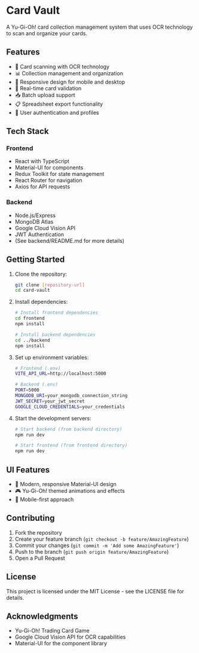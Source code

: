 # Card Vault

A Yu-Gi-Oh! card collection management system that uses OCR technology to scan and organize your cards.

## Features

- 📸 Card scanning with OCR technology
- 📊 Collection management and organization
- 📱 Responsive design for mobile and desktop
- 🔄 Real-time card validation
- 📥 Batch upload support
- 📋 Spreadsheet export functionality
- 👤 User authentication and profiles

## Tech Stack

### Frontend

- React with TypeScript
- Material-UI for components
- Redux Toolkit for state management
- React Router for navigation
- Axios for API requests

### Backend

- Node.js/Express
- MongoDB Atlas
- Google Cloud Vision API
- JWT Authentication
- (See backend/README.md for more details)

## Getting Started

1. Clone the repository:

   ```bash
   git clone [repository-url]
   cd card-vault
   ```

2. Install dependencies:

   ```bash
   # Install frontend dependencies
   cd frontend
   npm install

   # Install backend dependencies
   cd ../backend
   npm install
   ```

3. Set up environment variables:

   ```bash
   # Frontend (.env)
   VITE_API_URL=http://localhost:5000

   # Backend (.env)
   PORT=5000
   MONGODB_URI=your_mongodb_connection_string
   JWT_SECRET=your_jwt_secret
   GOOGLE_CLOUD_CREDENTIALS=your_credentials
   ```

4. Start the development servers:

   ```bash
   # Start backend (from backend directory)
   npm run dev

   # Start frontend (from frontend directory)
   npm run dev
   ```

## UI Features

- 🎨 Modern, responsive Material-UI design
- 🎮 Yu-Gi-Oh! themed animations and effects
- 📱 Mobile-first approach

## Contributing

1. Fork the repository
2. Create your feature branch (`git checkout -b feature/AmazingFeature`)
3. Commit your changes (`git commit -m 'Add some AmazingFeature'`)
4. Push to the branch (`git push origin feature/AmazingFeature`)
5. Open a Pull Request

## License

This project is licensed under the MIT License - see the LICENSE file for details.

## Acknowledgments

- Yu-Gi-Oh! Trading Card Game
- Google Cloud Vision API for OCR capabilities
- Material-UI for the component library

